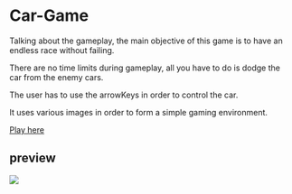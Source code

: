 # Car-Game

Talking about the gameplay, the main objective of this game is to have an endless race without failing. 

There are no time limits during gameplay, all you have to do is dodge the car from the enemy cars. 

The user has to use the arrowKeys in order to control the car.

It uses various images in order to form a simple gaming environment.

<a href="https://manoharys.github.io/Car-Game/">Play here</a>

## preview
 <img src = "https://github.com/manoharys/Car-Game/blob/master/preview.gif">
